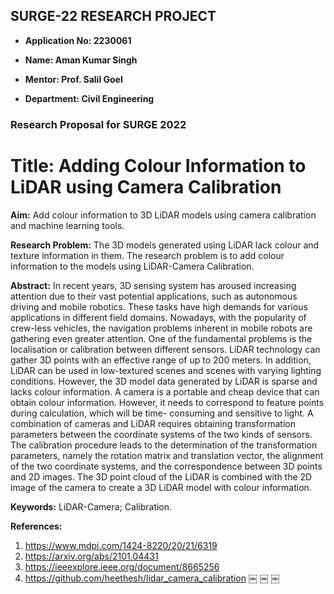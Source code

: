 ## SURGE-22 RESEARCH PROJECT

- **Application No: 2230061**

- **Name: Aman Kumar Singh**

- **Mentor: Prof. Salil Goel**

- **Department: Civil Engineering**

### Research Proposal for SURGE 2022 

# **Title:** Adding Colour Information to LiDAR using Camera Calibration 

**Aim:** 
Add colour information to 3D LiDAR models using camera calibration and machine learning tools. 

**Research Problem:**
The 3D models generated using LiDAR lack colour and texture information in them. The research problem is to add colour information to the models using LiDAR-Camera Calibration. 

**Abstract:** 
In recent years, 3D sensing system has aroused increasing attention due to their vast potential applications, such as autonomous driving and mobile robotics. These tasks have high demands for various applications in different field domains. Nowadays, with the popularity of crew-less vehicles, the navigation problems inherent in mobile robots are gathering even greater attention. One of the fundamental problems is the localisation or calibration between different sensors. 
LiDAR technology can gather 3D points with an effective range of up to 200 meters. In addition, LiDAR can be used in low-textured scenes and scenes with varying lighting conditions. However, the 3D model data generated by LiDAR is sparse and lacks colour information. A camera is a portable and cheap device that can obtain colour information. However, it needs to correspond to feature points during calculation, which will be time- consuming and sensitive to light. A combination of cameras and LiDAR requires obtaining transformation parameters between the coordinate systems of the two kinds of sensors. The calibration procedure leads to the determination of the transformation parameters, namely the rotation matrix and translation vector, the alignment of the two coordinate systems, and the correspondence between 3D points and 2D images. The 3D point cloud of the LiDAR is combined with the 2D image of the camera to create a 3D LiDAR model with colour information. 

**Keywords:**
LiDAR-Camera; Calibration. 

**References:**
1. https://www.mdpi.com/1424-8220/20/21/6319 
2. https://arxiv.org/abs/2101.04431
3. https://ieeexplore.ieee.org/document/8665256 
4. https://github.com/heethesh/lidar_camera_calibration
￼ ￼ ￼ 



